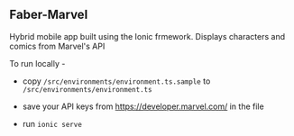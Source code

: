 ## Faber-Marvel

Hybrid mobile app built using the Ionic frmework.
Displays characters and comics from Marvel's API


To run locally - 


* copy `/src/environments/environment.ts.sample` to 
`/src/environments/environment.ts`

* save your API keys from https://developer.marvel.com/ in the file

* run `ionic serve`